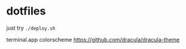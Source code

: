 dotfiles
========

just try `./deploy.sh`

terminal.app colorscheme https://github.com/dracula/dracula-theme
